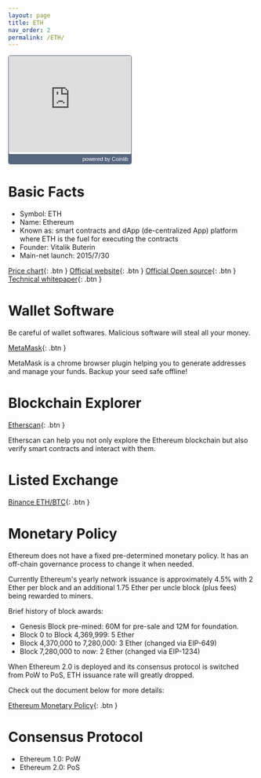 ```yaml
---
layout: page
title: ETH
nav_order: 2
permalink: /ETH/
---
```


<div style="width: 250px; height:220px; background-color: #FFFFFF; overflow:hidden; box-sizing: border-box; border: 1px solid #56667F; border-radius: 4px; text-align: right; line-height:14px; block-size:220px; font-size: 12px; box-sizing:content-box; font-feature-settings: normal; text-size-adjust: 100%; box-shadow: inset 0 -20px 0 0 #56667F;padding:1px;padding: 0px; margin: 0px;"><div style="height:200px;"><iframe src="https://widget.coinlib.io/widget?type=single_v2&theme=light&coin_id=145&pref_coin_id=1505" width="250" height="196" scrolling="auto" marginwidth="0" marginheight="0" frameborder="0" border="0" style="border:0;margin:0;padding:0;line-height:14px;box-sizing:content-box;" height="100%" width="100%"></iframe></div><div style="color: #FFFFFF; line-height: 14px; font-weight: 400; font-size: 11px; box-sizing:content-box; margin: 3px 6px 10px 0px; font-family: Verdana, Tahoma, Arial, sans-serif;">powered by&nbsp;<a href="https://coinlib.io" target="_blank" style="font-weight: 500; color: #FFFFFF; font-size: 11px; text-decoration:none;">Coinlib</a></div></div>

# Basic Facts

* Symbol: ETH
* Name: Ethereum
* Known as: smart contracts and dApp (de-centralized App) platform where ETH is the fuel for executing the contracts
* Founder: Vitalik Buterin
* Main-net launch: 2015/7/30

[Price chart](https://coinmarketcap.com/currencies/ethereum/){: .btn }
[Official website](https://www.ethereum.org/){: .btn }
[Official Open source](https://github.com/ethereum){: .btn }
[Technical whitepaper](https://github.com/ethereum/wiki/wiki/White-Paper){: .btn }

# Wallet Software

Be careful of wallet softwares. Malicious software will steal all your money.

[MetaMask](https://metamask.io/){: .btn }

MetaMask is a chrome browser plugin helping you to generate addresses and manage your funds.
Backup your seed safe offline!

# Blockchain Explorer

[Etherscan](https://etherscan.io){: .btn }

Etherscan can help you not only explore the Ethereum blockchain but also verify smart contracts and interact with them.

# Listed Exchange

[Binance ETH/BTC](https://www.binance.com/en/trade/ETH_BTC){: .btn }

# Monetary Policy

Ethereum does not have a fixed pre-determined monetary policy. It has an off-chain governance process to change it when needed.

Currently Ethereum's yearly network issuance is approximately 4.5% with 2 Ether per block and an additional 1.75 Ether per uncle block (plus fees) being rewarded to miners.

Brief history of block awards:
* Genesis Block pre-mined: 60M for pre-sale and 12M for foundation.
* Block 0 to Block 4,369,999: 5 Ether
* Block 4,370,000 to 7,280,000: 3 Ether (changed via EIP-649)
* Block 7,280,000 to now: 2 Ether (changed via EIP-1234)

When Ethereum 2.0 is deployed and its consensus protocol is switched from PoW to PoS, ETH issuance rate will greatly dropped.

Check out the document below for more details:

[Ethereum Monetary Policy](https://docs.ethhub.io/ethereum-basics/monetary-policy/){: .btn }

# Consensus Protocol

* Ethereum 1.0: PoW
* Ethereum 2.0: PoS


